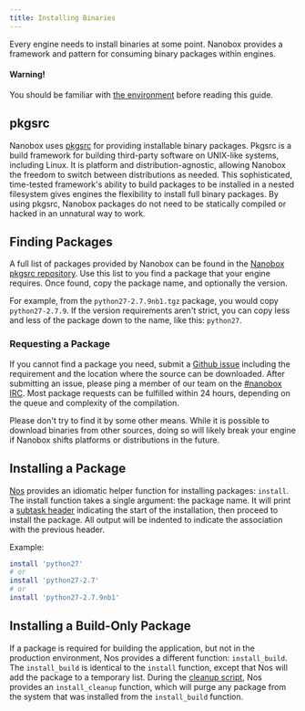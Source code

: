 ```yaml
---
title: Installing Binaries
---
```


Every engine needs to install binaries at some point. Nanobox provides a framework and pattern for consuming binary packages within engines.

#### Warning!

You should be familiar with [the environment](/engines/the-environment) before reading this guide.

## pkgsrc

Nanobox uses [pkgsrc](https://www.pkgsrc.org/) for providing installable binary packages. Pkgsrc is a build framework for building third-party software on UNIX-like systems, including Linux. It is platform and distribution-agnostic, allowing Nanobox the freedom to switch between distributions as needed. This sophisticated, time-tested framework's ability to build packages to be installed in a nested filesystem gives engines the flexibility to install full binary packages. By using pkgsrc, Nanobox packages do not need to be statically compiled or hacked in an unnatural way to work.

## Finding Packages

A full list of packages provided by Nanobox can be found in the [Nanobox pkgsrc repository](http://pkgsrc.nanobox.io/nanobox/base/Linux/). Use this list to you find a package that your engine requires. Once found, copy the package name, and optionally the version.

For example, from the `python27-2.7.9nb1.tgz` package, you would copy `python27-2.7.9`. If the version requirements aren't strict, you can copy less and less of the package down to the name, like this: `python27`.

### Requesting a Package
If you cannot find a package you need, submit a [Github issue](https://github.com/pagodabox/nanobox-pkgsrc-base/issues/new) including the requirement and the location where the source can be downloaded. After submitting an issue, please ping a member of our team on the [#nanobox IRC](http://webchat.freenode.net/?channels=nanobox). Most package requests can be fulfilled within 24 hours, depending on the queue and complexity of the compilation.

Please don't try to find it by some other means. While it is possible to download binaries from other sources, doing so will likely break your engine if Nanobox shifts platforms or distributions in the future.

## Installing a Package

[Nos](#) provides an idiomatic helper function for installing packages: `install`. The install function takes a single argument: the package name. It will print a [subtask header](/engines/common-tasks/generating-output/#printing-the-start-of-a-sub-process) indicating the start of the installation, then proceed to install the package. All output will be indented to indicate the association with the previous header.

Example:

```bash
install 'python27'
# or
install 'python27-2.7'
# or
install 'python27-2.7.9nb1'
```

## Installing a Build-Only Package

If a package is required for building the application, but not in the production environment, Nos provides a different function: `install_build`. The `install_build` is identical to the `install` function, except that Nos will add the package to a temporary list. During the [cleanup script](/engines/scripts/cleanup), Nos provides an `install_cleanup` function, which will purge any package from the system that was installed from the `install_build` function.
